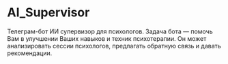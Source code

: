 # AI_Supervisor
Телеграм-бот ИИ супервизор для психологов. Задача бота — помочь Вам в улучшении Ваших навыков и техник психотерапии. Он может анализировать сессии психологов, предлагать обратную связь и давать рекомендации.
